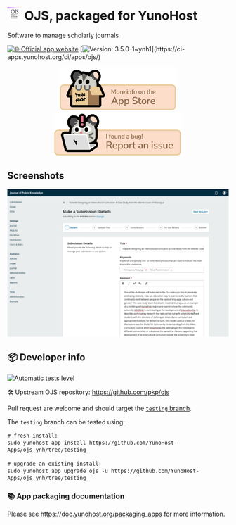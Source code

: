 <!--
N.B.: This README was automatically generated by <https://github.com/YunoHost/apps_tools/blob/main/readme_generator>
It shall NOT be edited by hand.
-->

<h1>
  <img src="https://raw.githubusercontent.com/YunoHost/apps/main/logos/ojs.png" width="32px" alt="Logo of OJS">
  OJS, packaged for YunoHost
</h1>

Software to manage scholarly journals

[![🌐 Official app website](https://img.shields.io/badge/Official_app_website-darkgreen?style=for-the-badge)](https://pkp.sfu.ca/software/ojs)
[![Version: 3.5.0-1~ynh1](https://img.shields.io/badge/Version-3.5.0--1~ynh1-rgb(18,138,11)?style=for-the-badge)](https://ci-apps.yunohost.org/ci/apps/ojs/)

<div align="center">
<a href="https://apps.yunohost.org/app/ojs"><img height="100px" src="https://github.com/YunoHost/yunohost-artwork/raw/refs/heads/main/badges/neopossum-badges/badge_more_info_on_the_appstore.svg"/></a>
<a href="https://github.com/YunoHost-Apps/ojs_ynh/issues"><img height="100px" src="https://github.com/YunoHost/yunohost-artwork/raw/refs/heads/main/badges/neopossum-badges/badge_report_an_issue.svg"/></a>
</div>


## Screenshots
![Screenshot of OJS](./doc/screenshots/screenshot.png)

## 📦 Developer info

[![Automatic tests level](https://apps.yunohost.org/badge/cilevel/ojs)](https://ci-apps.yunohost.org/ci/apps/ojs/)

🛠️ Upstream OJS repository: <https://github.com/pkp/ojs>

Pull request are welcome and should target the [`testing` branch](https://github.com/YunoHost-Apps/ojs_ynh/tree/testing).

The `testing` branch can be tested using:
```
# fresh install:
sudo yunohost app install https://github.com/YunoHost-Apps/ojs_ynh/tree/testing

# upgrade an existing install:
sudo yunohost app upgrade ojs -u https://github.com/YunoHost-Apps/ojs_ynh/tree/testing
```

### 📚 App packaging documentation

Please see <https://doc.yunohost.org/packaging_apps> for more information.